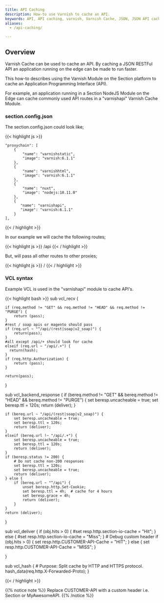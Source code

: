 ```yaml
---
title: API Caching 
description: How-to use Varnish to cache an API.
keywords: API, API caching, varnish, Varnish Cache, JSON, JSON API caching
aliases:
  - /api-caching/

---
```


## Overview

Varnish Cache can be used to cache an API. By caching a JSON RESTFul API an application running on the edge can be made to run faster. 

This how-to describes using the Varnish Module on the Section platform to cache an Application Programming Interface (API).

For example, an application running in a Section NodeJS Module on the Edge can cache commonly used API routes in a "varnishapi" Varnish Cache Module.

### section.config.json

The section.config.json could look like;

{{< highlight js >}}

    "proxychain": [
        {
            "name": "varnishstatic",
            "image": "varnish:6.1.1"
        },
        {
            "name": "varnishhtml",
            "image": "varnish:6.1.1"
        },
        {
            "name": "nuxt",
            "image": "nodejs:10.11.0"
        },
        {
           "name": "varnishapi",
           "image": "varnish:6.1.1"
        }
    ],
{{< / highlight >}}


In our example we will cache the following routes; 

{{< highlight js >}}
/api
{{< / highlight >}}

But, will pass all other routes to other proxies;

{{< highlight js >}}
/
{{< / highlight >}}



### VCL syntax

Example VCL is used in the "varnishapi" module to cache API's. 

{{< highlight bash >}}
sub vcl_recv {

    if (req.method != "GET" && req.method != "HEAD" && req.method != "PURGE") {
        return (pass);
    }
    #rest / soap apis or magento should pass
    if (req.url ~ "^/api/(rest|soap|v2_soap)") {
        return(pass);
    } 
    #all except /api/+ should look for cache 
    elseif (req.url ~ "/api/.+") {
      return(hash); 
    }
    if (req.http.Authorization) {
        return (pass);
    }

    return(pass); 
}


sub vcl_backend_response {
    if (bereq.method != "GET" && bereq.method != "HEAD" && bereq.method != "PURGE") {
        set beresp.uncacheable = true;
        set beresp.ttl = 120s;
        return (deliver);
    }

    if (bereq.url ~ "/api/(rest|soap|v2_soap)") {
        set beresp.uncacheable = true;
        set beresp.ttl = 120s;
        return (deliver);
    }
    elseif (bereq.url !~ "/api/.+") {
        set beresp.uncacheable = true;
        set beresp.ttl = 120s;
        return (deliver);
    }
    if (beresp.status != 200) {
        # Do not cache non-200 responses
        set beresp.ttl = 120s;
        set beresp.uncacheable = true;
        return (deliver);
    } else {
        if (bereq.url ~ "^/api") { 
            unset beresp.http.Set-Cookie;
            set beresp.ttl = 4h;  # cache for 4 hours 
            set beresp.grace = 4h;
            return (deliver);
        }
    }
    return (deliver);

}

sub vcl_deliver {
    if (obj.hits > 0) {
        #set resp.http.section-io-cache = "Hit";
    } else {
       #set resp.http.section-io-cache = "Miss";
    }
     # Debug custom header
    if (obj.hits > 0) {
        set resp.http.CUSTOMER-API-Cache = "HIT";
    } else {
        set resp.http.CUSTOMER-API-Cache = "MISS";
    }
   
}


sub vcl_hash {
    # Purpose: Split cache by HTTP and HTTPS protocol.
    hash_data(req.http.X-Forwarded-Proto);
}


{{< / highlight >}}

{{% notice note %}}
Replace CUSTOMER-API with a custom header i.e. Section or MyAwesomeAPI.
{{% /notice %}}
